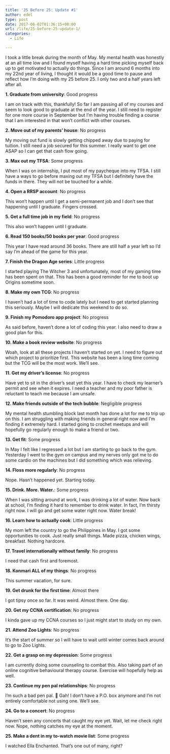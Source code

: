 ```yaml
---
title: '25 Before 25: Update #1'
author: edel
type: post
date: 2017-06-02T01:36:15+00:00
url: /life/25-before-25-update-1/
categories:
  - Life

---
```

I took a little break during the month of May. My mental health was honestly at an all time low and I found myself having a hard time picking myself back up to get motivated to actually do things. Since I am around 6 months into my 22nd year of living, I thought it would be a good time to pause and reflect how I&#8217;m doing with my 25 before 25. I only two and a half years left after all.

**1. Graduate from university**: Good progress
  
I am on track with this, thankfully! So far I am passing all of my courses and seem to look good to graduate at the end of the year. I still need to register for one more course in September but I&#8217;m having trouble finding a course that I am interested in that won&#8217;t conflict with other courses.

**2. Move out of my parents’ house**: No progress
  
My moving out fund is slowly getting chipped away due to paying for tuition. I still need a job secured for this summer. I really want to get one ASAP so I can get that cash flow going.

**3. Max out my TFSA**: Some progress
  
When I was on internship, I put most of my paycheque into my TFSA. I still have a ways to go before maxing out my TFSA but I definitely have the funds in there. They will not be touched for a while.

**4. Open a RRSP account**: No progress
  
This won&#8217;t happen until I get a semi-permanent job and I don&#8217;t see that happening until I graduate. Fingers crossed.

**5. Get a full time job in my field**: No progress
  
This also won&#8217;t happen until I graduate.

**6. Read 150 books/50 books per year**: Good progress
  
This year I have read around 36 books. There are still half a year left so I&#8217;d say I&#8217;m ahead of the game for this year.

**7. Finish the Dragon Age series**: Little progress
  
I started playing The Witcher 3 and unfortunately, most of my gaming time has been spent on that. This has been a good reminder for me to boot up Origins sometime soon.

**8. Make my own TCG**: No progress
  
I haven&#8217;t had a lot of time to code lately but I need to get started planning this seriously. Maybe I will dedicate this weekend to do so.

**9. Finish my Pomodoro app project**: No progress
  
As said before, haven&#8217;t done a lot of coding this year. I also need to draw a good plan for this.

**10. Make a book review website**: No progress
  
Woah, look at all these projects I haven&#8217;t started on yet. I need to figure out which project to prioritize first. This website has been a long time coming but the TCG will be the most work. We&#8217;ll see.

**11. Get my driver’s license**: No progress
  
Have yet to sit in the driver&#8217;s seat yet this year. I have to check my learner&#8217;s permit and see when it expires. I need a teacher and my poor father is reluctant to teach me because I am unsafe.

**12. Make friends outside of the tech bubble**: Negligible progress
  
My mental health stumbling block last month has done a lot for me to trip up on this. I am struggling with making friends in general right now and I&#8217;m finding it extremely hard. I started going to crochet meetups and will hopefully go regularly enough to make a friend or two.

**13. Get fit**: Some progress
  
In May I felt like I regressed a lot but I am starting to go back to the gym. Yesterday I went to the gym on campus and my nerves only got me to do some cardio on the machines but I did something which was relieving.

**14. Floss more regularly**: No progress
  
Nope. Hasn&#8217;t happened yet. Starting today.

**15. Drink. More. Water.**: Some progress
  
When I was sitting around at work, I was drinking a lot of water. Now back at school, I&#8217;m finding it hard to remember to drink water. In fact, I&#8217;m thirsty right now. I will go and get some water right now. Water break!

**16. Learn how to actually cook**: Little progress
  
My mom left the country to go the Philippines in May. I got some opportunities to cook. Just really small things. Made pizza, chicken wings, breakfast. Nothing hardcore.

**17. Travel internationally without family**: No progress
  
I need that cash first and foremost.

**18. Konmari ALL of my things**: No progress
  
This summer vacation, for sure.

**19. Get drunk for the first time**: Almost there
  
I got tipsy once so far. It was weird. Almost there. One day.

**20. Get my CCNA certification**: No progress
  
I kinda gave up my CCNA courses so I just might start to study on my own.

**21. Attend Zoo Lights**: No progress
  
It&#8217;s the start of summer so I will have to wait until winter comes back around to go to Zoo Lights.

**22. Get a grasp on my depression**: Some progress
  
I am currently doing some counseling to combat this. Also taking part of an online cognitive behavioural therapy course. Exercise will hopefully help as well.

**23. Continue my pen pal relationships**: No progress
  
I&#8217;m such a bad pen pal. 🙁 Gah! I don&#8217;t have a P.O. box anymore and I&#8217;m not entirely comfortable not using one. We&#8217;ll see.

**24. Go to a concert**: No progress
  
Haven&#8217;t seen any concerts that caught my eye yet. Wait, let me check right now. Nope, nothing catches my eye at the moment.

**25. Make a dent in my to-watch movie list**: Some progress
  
I watched Ella Enchanted. That&#8217;s one out of many, right?
